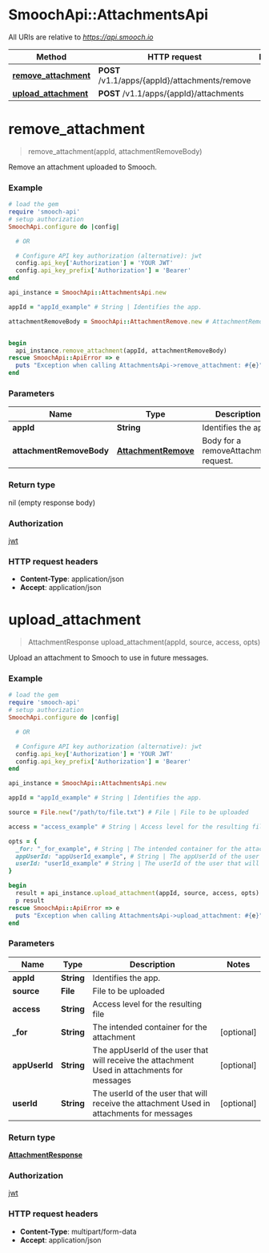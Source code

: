 # SmoochApi::AttachmentsApi

All URIs are relative to *https://api.smooch.io*

Method | HTTP request | Description
------------- | ------------- | -------------
[**remove_attachment**](AttachmentsApi.md#remove_attachment) | **POST** /v1.1/apps/{appId}/attachments/remove | 
[**upload_attachment**](AttachmentsApi.md#upload_attachment) | **POST** /v1.1/apps/{appId}/attachments | 


# **remove_attachment**
> remove_attachment(appId, attachmentRemoveBody)



Remove an attachment uploaded to Smooch.

### Example
```ruby
# load the gem
require 'smooch-api'
# setup authorization
SmoochApi.configure do |config|

  # OR

  # Configure API key authorization (alternative): jwt
  config.api_key['Authorization'] = 'YOUR JWT'
  config.api_key_prefix['Authorization'] = 'Bearer'
end

api_instance = SmoochApi::AttachmentsApi.new

appId = "appId_example" # String | Identifies the app.

attachmentRemoveBody = SmoochApi::AttachmentRemove.new # AttachmentRemove | Body for a removeAttachment request. 


begin
  api_instance.remove_attachment(appId, attachmentRemoveBody)
rescue SmoochApi::ApiError => e
  puts "Exception when calling AttachmentsApi->remove_attachment: #{e}"
end
```

### Parameters

Name | Type | Description  | Notes
------------- | ------------- | ------------- | -------------
 **appId** | **String**| Identifies the app. | 
 **attachmentRemoveBody** | [**AttachmentRemove**](AttachmentRemove.md)| Body for a removeAttachment request.  | 

### Return type

nil (empty response body)

### Authorization

[jwt](../README.md#jwt)

### HTTP request headers

 - **Content-Type**: application/json
 - **Accept**: application/json



# **upload_attachment**
> AttachmentResponse upload_attachment(appId, source, access, opts)



Upload an attachment to Smooch to use in future messages.

### Example
```ruby
# load the gem
require 'smooch-api'
# setup authorization
SmoochApi.configure do |config|

  # OR

  # Configure API key authorization (alternative): jwt
  config.api_key['Authorization'] = 'YOUR JWT'
  config.api_key_prefix['Authorization'] = 'Bearer'
end

api_instance = SmoochApi::AttachmentsApi.new

appId = "appId_example" # String | Identifies the app.

source = File.new("/path/to/file.txt") # File | File to be uploaded

access = "access_example" # String | Access level for the resulting file

opts = { 
  _for: "_for_example", # String | The intended container for the attachment
  appUserId: "appUserId_example", # String | The appUserId of the user that will receive the attachment Used in attachments for messages 
  userId: "userId_example" # String | The userId of the user that will receive the attachment Used in attachments for messages 
}

begin
  result = api_instance.upload_attachment(appId, source, access, opts)
  p result
rescue SmoochApi::ApiError => e
  puts "Exception when calling AttachmentsApi->upload_attachment: #{e}"
end
```

### Parameters

Name | Type | Description  | Notes
------------- | ------------- | ------------- | -------------
 **appId** | **String**| Identifies the app. | 
 **source** | **File**| File to be uploaded | 
 **access** | **String**| Access level for the resulting file | 
 **_for** | **String**| The intended container for the attachment | [optional] 
 **appUserId** | **String**| The appUserId of the user that will receive the attachment Used in attachments for messages  | [optional] 
 **userId** | **String**| The userId of the user that will receive the attachment Used in attachments for messages  | [optional] 

### Return type

[**AttachmentResponse**](AttachmentResponse.md)

### Authorization

[jwt](../README.md#jwt)

### HTTP request headers

 - **Content-Type**: multipart/form-data
 - **Accept**: application/json



